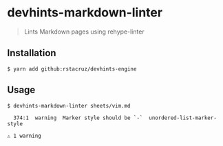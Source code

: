 # devhints-markdown-linter

> Lints Markdown pages using rehype-linter

## Installation

```
$ yarn add github:rstacruz/devhints-engine
```

## Usage

```
$ devhints-markdown-linter sheets/vim.md

  374:1  warning  Marker style should be `-`  unordered-list-marker-style

⚠ 1 warning
```
